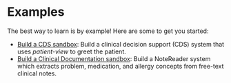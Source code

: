 # Examples

The best way to learn is by example! Here are some to get you started:

- [Build a CDS sandbox](./cds_sandbox.md): Build a clinical decision support (CDS) system that uses *patient-view* to greet the patient.
- [Build a Clinical Documentation sandbox](./notereader_sandbox.md): Build a NoteReader system which extracts problem, medication, and allergy concepts from free-text clinical notes.
